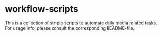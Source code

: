 # workflow-scripts

This is a collection of simple scripts to automate daily media related tasks. For usage info, please consult the corresponding README-file.
